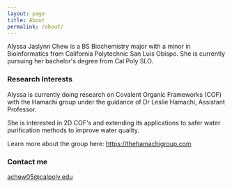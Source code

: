 ```yaml
---
layout: page
title: About
permalink: /about/
---
```


Alyssa Jaslynn Chew is a BS Biochemistry major with a minor in Bioinformatics from California Polytechnic San Luis Obispo. She is currently pursuing her bachelor's degree from Cal Poly SLO.

### Research Interests

Alyssa is currently doing research on Covalent Organic Frameworks (COF) with the Hamachi group under the guidance of Dr Leslie Hamachi, Assistant Professor. 

She is interested in 2D COF's and extending its applications to safer water purification methods to improve water quality.

Learn more about the group here: https://thehamachigroup.com

### Contact me

[achew05@calpoly.edu](mailto:achew05@calpoly.edu)

